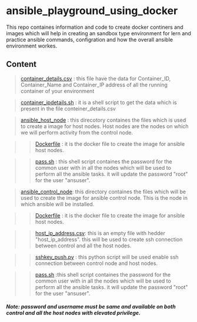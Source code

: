 # ansible_playground_using_docker

This repo containes information and code to create docker continers and images which will help in creating an sandbox type environment for lern and practice ansible commands, configration and how the overall ansible environment workes.

## Content

> [container_details.csv](container_details.csv) : this file have the data for Container_ID, Container_Name and Container_IP address of all the running container of your environment


> [container_ipdetails.sh](container_ipdetails.sh) :  it is a shell script to get the data which is present in the file conteiner_details.csv


> [ansible_host_node](./ansible_host_node/) : this direcotory containes the files which is used to create a image for host nodes. Host nodes are the nodes on which we will perform activity from the control node.

>> [Dockerfile](./ansible_host_node/Dockerfile) : it is the docker file to create the image for ansible host nodes.

>> [pass.sh](./ansible_host_node/pass.sh) : this shell script containes the password for the common user with in all the nodes which will be used to perform all the ansible tasks. it will update the password "root" for the user "ansuser".


>[ansible_control_node](./ansible_control_node/): this directory containes the files which will be used to create the image for ansible control node. This is the node in which ansible will be installed.

>> [Dockerfile](./ansible_control_node/Dockerfile) : it is the docker file to create the image for ansible host nodes.

>>[host_ip_address.csv](./ansible_control_node/host_ip_address.csv): this is an empty file with hedder "host_ip_address". this will be used to create ssh connection between control and all the host nodes.

>>[sshkey_push.py](./ansible_control_node/sshkey_push.py) : this python script will be used enable ssh connection between control node and host nodes.

>>[pass.sh](./ansible_control_node/pass.sh) :this shell script containes the password for the common user with in all the nodes which will be used to perform all the ansible tasks. it will update the password "root" for the user "ansuser".

#### ***Note: password and username must be same and available on both control and all the host nodes with elevated privilege.***